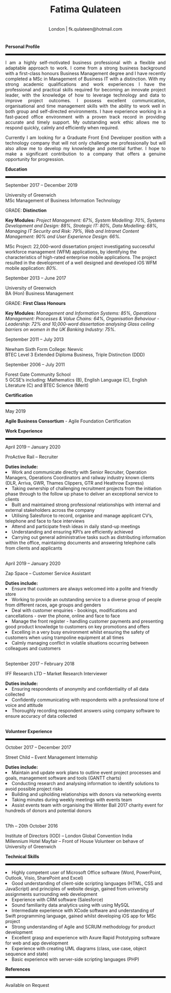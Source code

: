 <html> 
  <head>
     <center> <h1>Fatima Qulateen </h1> <br>
  London | fk.qulateen@hotmail.com </center>
<meta name="viewport" content="width=device-width, initial-scale=1">
<link rel="stylesheet" href="https://cdnjs.cloudflare.com/ajax/libs/font-awesome/4.7.0/css/font-awesome.min.css">
<style>
.fa {
  padding:20px;
  font-size: 20px;
  width: 20px;
  text-align: center;
  text-decoration: none;
  margin: 4px 1px;
}

.fa:hover {
    opacity: 0.7;
}

.fa-linkedin {
  color: black;
}

.fa-twitter {
  color: black;

</style>
</head>
<body>

<center><a href="https://twitter.com/Timaaaaa_" class="fa fa-twitter"></a>
<a href="https://www.linkedin.com/in/fatima-qulateen-295312142/" class="fa fa-linkedin"></a></center>

<body style="background-color:powderwhite;">
  <style> 
div {
  text-align: justify;
  text-justify: inter-word;
}
  </style> 

<b>Personal Profile</b>
<hr style="border: 2px solid black;"/>

<div><p>I am a highly self-motivated business professional with a flexible and adaptable approach to work. I come from a strong business background with a first-class honours Business Management degree and I have recently completed a MSc in Management of Business IT with a distinction. With my strong academic qualifications and work experiences I have the professional and practical skills required for becoming an innovate project leader, with the knowledge of how to leverage technology and data to improve project outcomes. I possess excellent communication, organisational and time management skills with the ability to work well in both group and self-directed environments. I have experience working in a fast-paced office environment with a proven track record in providing accurate and timely support. My outstanding work ethic allows me to respond quickly, calmly and efficiently when required.</p>
<p>Currently I am looking for a Graduate Front End Developer position with a technology company that will not only challenge me professionally but will also allow me to develop my knowledge and potential further. I hope to make a significant contribution to a company that offers a genuine opportunity for progression.</p></div>

<b>Education</b><hr style="border: 2px solid black;"/>

<p>September 2017 – December 2019</p>
<p>University of Greenwich <br> MSc Management of Business Information Technology</p>
<p>GRADE: <b>Distinction</b></p>
<p><b>Key Modules:</b> <i>Project Management: 67%, System Modelling: 70%, Systems Development and Design: 88%, Strategic IT: 80%, Data Modelling: 68%, Managing IT Security and Risk: 79%, Web and Intranet Content Management: 90% and User Experience Design: 66%.</i></p>
<p>MSc Project: 22,000-word dissertation project investigating successful workforce management (WFM) applications, by identifying the characteristics of high-rated enterprise mobile applications. The project resulted in the development of a well designed and developed iOS WFM mobile application: <i>80%</i>.</p>

<p>September 2013 – June 2017</p> 
<p>University of Greenwich<br>BA (Hon) Business Management</p>
<p>GRADE: <b>First Class Honours</b></p>
<p><b>Key Modules:</b> <i>Management and Information Systems: 85%, Operations Management: Processes & Value Chains: 64%, Organisation Behaviour - Leadership: 72% and 10,000-word dissertation analysing Glass ceiling barriers on women in the UK Banking Industry: 75%.</i></p>

<p>September 2011 – July 2013</p>
<p>Newham Sixth Form College: Newvic<br>BTEC Level 3 Extended Diploma Business, Triple Distinction (DDD)</p>

<p>September 2006 – July 2011</p>
<p>Forest Gate Community School<br>5 GCSE’s including: Mathematics (B), English Language (C), English Literature (C) and BTEC Science (Merit)</p>

<b>Certification</b><hr style="border: 2px solid black;"/>
<p>May 2019</p> 
<p><b>Agile Business Consortium</b> - Agile Foundation Certification</p> 

<b>Work Experience</b><hr style="border: 2px solid black;"/>
<p>April 2019 – January 2020</p>
<p>ProActive Rail – Recruiter</p>
<b>Duties include:</b><br><li>Work and communicate directly with Senior Recruiter, Operation Managers, Operations Coordinators and railway industry known clients (DLR, Arriva, GWR, Thames Clippers, GTR and Heathrow Express)</li>
<li>Taking ownership of challenging recruitment projects from the initiation phase through to the follow up phase to deliver an exceptional service to clients</li>
<li>Built and maintained strong professional relationships with internal and external stakeholders across the company</li>
<li>Utilising Salesforce to record, organise and manage applicant CV’s, telephone and face to face interviews</li>
<li>Attend and participate fresh ideas in daily stand-up meetings</li>
<li>Understanding and ensuring KPI’s are efficiently achieved</li>
<li>Carrying out general administrative tasks such as distributing information within the office, maintaining documents and
answering telephone calls from clients and applicants</li>

<p><br>April 2019 – January 2020</p>
<p>Zap Space – Customer Service Assistant</p>
<b>Duties include:</b><br><li>Ensure that customers are always welcomed into a polite and friendly store</li>
<li>Working to provide an outstanding service to a diverse group of people from different races, age groups and genders</li><li>Deal with customer enquiries - bookings, modifications and cancellations - over the phone, online and face to face</li>
<li>Manage the front register - handling customer payments and presenting good product knowledge to customers on key promotions and offers</li>
<li>Excelling in a very busy environment whilst ensuring the safety of customers when using trampoline equipment at all times</li>
<li>Calmly managing conflict in volatile situations occurring between colleagues and customers</li>

<p><br>September 2017 – February 2018</p>
<p>IFF Research LTD – Market Research Interviewer</p>
<b>Duties include:</b><br><li>Ensuring respondents of anonymity and confidentiality of all data collected</li>
<li>Confidently communicating with respondents with a professional tone of voice and attitude</li>
<li>Thoroughly recording respondent answers using company software to ensure accuracy of data collected</li>

<br><b>Volunteer Experience</b><hr style="border: 2px solid black;"/>
<p>October 2017 – December 2017</p>
<p>Street Child – Event Management Internship</p> 
<b>Duties include:</b><br><li>Maintain and update work plans to outline event project processes and goals, management software and tools (GANTT charts)</li>
<li>Conducting research and analysing information to identify solutions to avoid possible project risks</li>
<li>Building and upholding relationships with donors via networking events</li>
<li>Taking minutes during weekly meetings with events team</li>
<li>Assist events team with organising the Winter Ball 2017 charity event for hundreds of donors and potential donors</li>

<p><br>17th – 20th October 2016</p>
<p>Institute of Directors (IOD) – London Global Convention India<br>Millennium Hotel Mayfair – Front of House Volunteer on behave of University of Greenwich</p>

<b>Technical Skills</b><hr style="border: 2px solid black;"/>
<p><li>Highly competent user of Microsoft Office software (Word, PowerPoint, Outlook, Visio, SharePoint and Excel)</li>
<li>Good understanding of client-side scripting languages (HTML, CSS and JavaScript) and principles of website design, gained from university assignments surrounding web development</li>
<li>Experience with CRM software (Salesforce)</li>
<li>Sound familiarity data analytics using with using MySQL </li>
<li>Intermediate experience with XCode software and understanding of Swift programming language, gained whilst developing iOS app for MSc project</li>
<li>Strong understanding of Agile and SCRUM methodology for product development</li>
<li>Excellent grasp and experience with Axure Rapid Prototyping software for web and app development</li>
<li>Experience with creating UML diagrams (class, use case, object sequence and state) </li>
<li>Basic experience with server-side scripting languages (PHP)</li></p>

<b>References</b><hr style="border: 2px solid black;"/>
<p>Available on Request</p>

</body>
</html>

